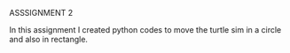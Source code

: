 ASSSIGNMENT 2

In this assignment I created python codes to move the turtle sim in a circle and also in rectangle.

